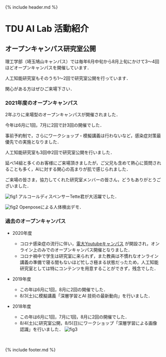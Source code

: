 {% include header.md %} <!-- _includes内のheader.mdをインクルード -->


# TDU AI Lab 活動紹介

## オープンキャンパス研究室公開

理工学部（埼玉鳩山キャンパス）では毎年6月中旬から8月上旬にかけて3～4回ほどオープンキャンパスを開催しています．

人工知能研究室もそのうち1～2回で研究室公開を行っています．

関心がある方はぜひご来場下さい．

### 2021年度のオープンキャンパス

2年ぶりに来場型のオープンキャンパスが開催されました．

今年は6月に1回，7月に2回で計3回の開催でした．

事前予約制で，さらにワークショップ・模擬講義は行わないなど，感染症対策最優先での実施となりました．

人工知能研究室も3回中2回で研究室公開を行いました．

延べ14組と多くのお客様にご来場頂きましたが，ご父兄も含めて熱心に質問されることも多く，AIに対する関心の高まりが肌で感じられました．

ご来場の皆さま，協力してくれた研究室メンバーの皆さん，どうもありがとうございました．

![fig1](https://www.cse.dendai.ac.jp/faculty/5divisions/ru/course/mi/hidaka/github_pages/oc2021a_small.jpg)
アルコールディスペンサーTette君が大活躍でした．

![fig2](https://www.cse.dendai.ac.jp/faculty/5divisions/ru/course/mi/hidaka/github_pages/oc2021b_trim.jpg)
Openposeによる人体検出デモ．

### 過去のオープンキャンパス

  + 2020年度
    + コロナ感染症の流行に伴い，[電大Youtubeキャンパス](https://www.youtube.com/channel/UCKnPsmCuIyXioKofQa217JQ) が開設され，オンライン上のみでのオープンキャンパス開催となりました．
    + コロナ禍中で学生は研究室に来られず，また教員は不慣れなオンライン講義の準備で寝る間もないほど忙しさ極まる状態だったため，人工知能研究室としては特にコンテンツを用意することができず，残念でした．

  + 2019年度
    + この年は6月に1回，8月に2回の開催でした．
    + 8/3(土)に模擬講義「深層学習とAI 技術の最新動向」を行いました．

  + 2018年度
    + この年は6月に1回，7月に1回，8月に2回の開催でした．
    + 8/4(土)に研究室公開，8/5(日)にワークショップ「深層学習による画像認識」を行いました．
        ![fig3](https://www.cse.dendai.ac.jp/faculty/5divisions/ru/course/mi/hidaka/github_pages/oc2018ws_small.jpg)

<br><br>
{% include footer.md %} <!-- _includes内のfooter.mdをインクルード -->
